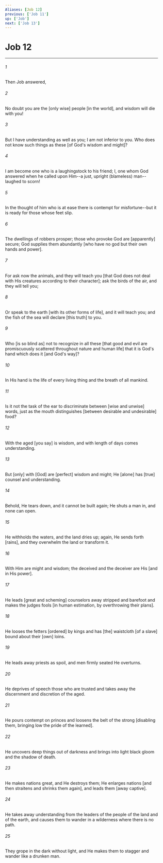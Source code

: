 ```yaml
---
Aliases: [Job 12]
previous: ['Job 11']
up: ['Job']
next: ['Job 13']
---
```

# Job 12

***


###### 1 


Then Job answered, 


###### 2 


No doubt you are the [only wise] people [in the world], and wisdom will die with you! 


###### 3 


But I have understanding as well as you; I am not inferior to you. Who does not know such things as these [of God's wisdom and might]? 


###### 4 


I am become one who is a laughingstock to his friend; I, one whom God answered when he called upon Him--a just, upright (blameless) man--laughed to scorn! 


###### 5 


In the thought of him who is at ease there is contempt for misfortune--but it is ready for those whose feet slip. 


###### 6 


The dwellings of robbers prosper; those who provoke God are [apparently] secure; God supplies them abundantly [who have no god but their own hands and power]. 


###### 7 


For ask now the animals, and they will teach you [that God does not deal with His creatures according to their character]; ask the birds of the air, and they will tell you; 


###### 8 


Or speak to the earth [with its other forms of life], and it will teach you; and the fish of the sea will declare [this truth] to you. 


###### 9 


Who [is so blind as] not to recognize in all these [that good and evil are promiscuously scattered throughout nature and human life] that it is God's hand which does it [and God's way]? 


###### 10 


In His hand is the life of every living thing and the breath of all mankind. 


###### 11 


Is it not the task of the ear to discriminate between [wise and unwise] words, just as the mouth distinguishes [between desirable and undesirable] food? 


###### 12 


With the aged [you say] is wisdom, and with length of days comes understanding. 


###### 13 


But [only] with [God] are [perfect] wisdom and might; He [alone] has [true] counsel and understanding. 


###### 14 


Behold, He tears down, and it cannot be built again; He shuts a man in, and none can open. 


###### 15 


He withholds the waters, and the land dries up; again, He sends forth [rains], and they overwhelm the land or transform it. 


###### 16 


With Him are might and wisdom; the deceived and the deceiver are His [and in His power]. 


###### 17 


He leads [great and scheming] counselors away stripped and barefoot and makes the judges fools [in human estimation, by overthrowing their plans]. 


###### 18 


He looses the fetters [ordered] by kings and has [the] waistcloth [of a slave] bound about their [own] loins. 


###### 19 


He leads away priests as spoil, and men firmly seated He overturns. 


###### 20 


He deprives of speech those who are trusted and takes away the discernment and discretion of the aged. 


###### 21 


He pours contempt on princes and loosens the belt of the strong [disabling them, bringing low the pride of the learned]. 


###### 22 


He uncovers deep things out of darkness and brings into light black gloom and the shadow of death. 


###### 23 


He makes nations great, and He destroys them; He enlarges nations [and then straitens and shrinks them again], and leads them [away captive]. 


###### 24 


He takes away understanding from the leaders of the people of the land and of the earth, and causes them to wander in a wilderness where there is no path. 


###### 25 


They grope in the dark without light, and He makes them to stagger and wander like a drunken man.
